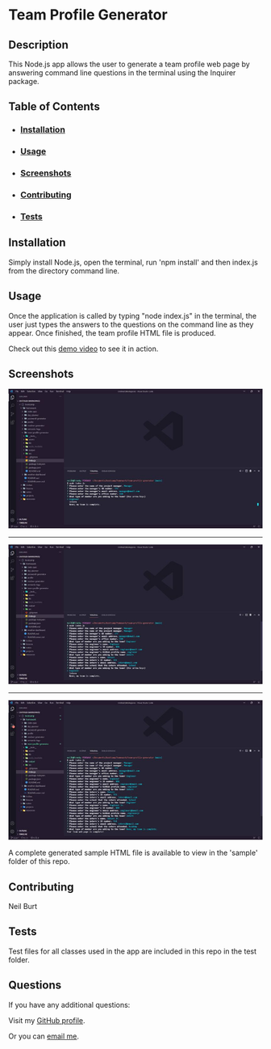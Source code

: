 # Team Profile Generator  

## Description  

This Node.js app allows the user to generate a team profile web page by answering command line questions in the terminal using the Inquirer package.  

## Table of Contents
- ### [Installation](#installation)
- ### [Usage](#usage)
- ### [Screenshots](#screenshots)
- ### [Contributing](#contributing)
- ### [Tests](#tests)
  

## Installation  

Simply install Node.js, open the terminal, run 'npm install' and then index.js from the directory command line.  

## Usage  

Once the application is called by typing "node index.js" in the terminal, the user just types the answers to the questions on the command line as they appear. Once finished, the team profile HTML file is produced.  

Check out this [demo video](https://drive.google.com/file/d/1fr8tCEfEZVz9RmoMA93uoLmDSxoOeOYB/view?usp=sharing) to see it in action.  

## Screenshots  
![Screenshot of Team Profile Generator being used in VS Code](./assets/images/screenshot.jpg)  

---  

![Screenshot of Team Profile Generator being used in VS Code further along](./assets/images/screenshot2.jpg)  

---  

![Screenshot of Team Profile Generator finished in VS Code](./assets/images/screenshot3.jpg)  

A complete generated sample HTML file is available to view in the 'sample' folder of this repo.  

## Contributing  

Neil Burt  

## Tests  

Test files for all classes used in the app are included in this repo in the test folder.  

## Questions  

If you have any additional questions:  

Visit my [GitHub profile](https://github.com/neilburt).  

Or you can [email me](mailto:neil.burt@comcast.net).